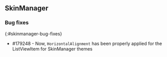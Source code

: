 ## SkinManager

### Bug fixes
{:#skinmanager-bug-fixes}

* \#179248 - Now, `HorizontalAlignment` has been properly applied for the ListViewItem for SkinManager themes